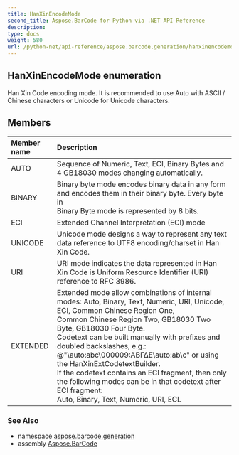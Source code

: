 ```yaml
---
title: HanXinEncodeMode
second_title: Aspose.BarCode for Python via .NET API Reference
description: 
type: docs
weight: 580
url: /python-net/api-reference/aspose.barcode.generation/hanxinencodemode/
---
```


## HanXinEncodeMode enumeration

Han Xin Code encoding mode. It is recommended to use Auto with ASCII / Chinese characters or Unicode for Unicode characters.

## Members
| Member name | Description |
| :- | :- |
|AUTO|Sequence of Numeric, Text, ECI, Binary Bytes and 4 GB18030 modes changing automatically.|
|BINARY|Binary byte mode encodes binary data in any form and encodes them in their binary byte. Every byte in <br/>            Binary Byte mode is represented by 8 bits.|
|ECI|Extended Channel Interpretation (ECI) mode|
|UNICODE|Unicode mode designs a way to represent any text data reference to UTF8 encoding/charset in Han Xin Code.|
|URI|URI mode indicates the data represented in Han Xin Code is Uniform Resource Identifier (URI)<br/>            reference to RFC 3986.|
|EXTENDED|Extended mode allow combinations of internal modes: Auto, Binary, Text, Numeric, URI, Unicode, ECI, Common Chinese Region One,<br/>            Common Chinese Region Two, GB18030 Two Byte, GB18030 Four Byte.<br/>            Codetext can be built manually with prefixes and doubled backslashes, e.g.: @"\auto:abc\000009:ΑΒΓΔΕ\auto:ab\\c" or using the HanXinExtCodetextBuilder.<br/>            If the codetext contains an ECI fragment, then only the following modes can be in that codetext after ECI fragment:<br/>            Auto, Binary, Text, Numeric, URI, ECI.|

### See Also

* namespace [aspose.barcode.generation](/barcode/python-net/api-reference/aspose.barcode.generation/)
* assembly [Aspose.BarCode](/barcode/python-net/api-reference/)

